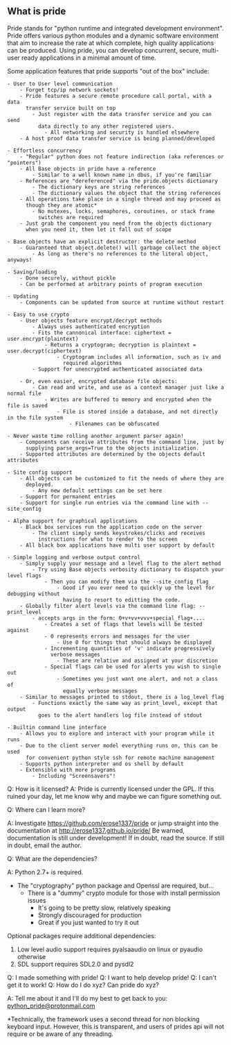 What is pride
------------
Pride stands for "python runtime and integrated development environment". 
Pride offers various python modules and a dynamic software environment that
aim to increase the rate at which complete, high quality applications can be 
produced. Using pride, you can develop concurrent, secure, multi-user ready
applications in a minimal amount of time.

Some application features that pride supports "out of the box" include:
    
    - User to User level communication
        - Forget tcp/ip network sockets!
        - Pride features a secure remote procedure call portal, with a data 
          transfer service built on top
            - Just register with the data transfer service and you can send
              data directly to any other registered users. 
                - All networking and security is handled elsewhere
        - A host proof data transfer service is being planned/developed
        
    - Effortless concurrency
        - "Regular" python does not feature indirection (aka references or "pointers")
        - All Base objects in pride have a reference
            - Similar to a well known name in dbus, if you're familiar
        - References are "dereferenced" via the pride.objects dictionary  
            - The dictionary keys are string references
            - The dictionary values the object that the string references
        - All operations take place in a single thread and may proceed as
          though they are atomic*
            - No mutexes, locks, semaphores, coroutines, or stack frame
              switches are required
        - Just grab the component you need from the objects dictionary
          when you need it, then let it fall out of scope
          
    - Base objects have an explicit destructor: the delete method
        - Guaranteed that object.delete() will garbage collect the object
            - As long as there's no references to the literal object, anyways!
            
    - Saving/loading 
        - Done securely, without pickle
        - Can be performed at arbitrary points of program execution
        
    - Updating
        - Components can be updated from source at runtime without restart
        
    - Easy to use crypto
        - User objects feature encrypt/decrypt methods
            - Always uses authenticated encryption
            - Fits the cannonical interface: ciphertext = user.encrypt(plaintext)
                - Returns a cryptogram; decryption is plaintext = user.decrypt(ciphertext)
                    - Cryptogram includes all information, such as iv and 
                      required algorithms
            - Support for unencrypted authenticated associated data
        
        - Or, even easier, encrypted database file objects:
            - Can read and write, and use as a context manager just like a normal file
                - Writes are buffered to memory and encrypted when the file is saved
                    - File is stored inside a database, and not directly in the file system
                        - Filenames can be obfuscated                            
        
    - Never waste time rolling another argument parser again!
        - Components can receive attributes from the command line, just by
          supplying parse_args=True to the objects initialization.
        - Supported attributes are determined by the objects default attributes        
        
    - Site config support
        - All objects can be customized to fit the needs of where they are
          deployed.
            - Any new default settings can be set here
        - Support for permanent entries
        - Support for single run entries via the command line with --site_config
        
    - Alpha support for graphical applications
        - Black box services run the application code on the server
            - The client simply sends keystrokes/clicks and receives 
              instructions for what to render to the screen    
        - All black box applications have multi user support by default
    
    - Simple logging and verbose output control
        - Simply supply your message and a level flag to the alert method
            - Try using Base objects verbosity dictionary to dispatch your level flags
                - Then you can modify them via the --site_config flag
                    - Good if you ever need to quickly up the level for debugging without
                      having to resort to editting the code.
        - Globally filter alert levels via the command line flag: --print_level
            - accepts args in the form: 0+v+vv+vvv+special_flag+....
                - Creates a set of flags that levels will be tested against
                - 0 represents errors and messages for the user
                    - Use 0 for things that should always be displayed
                - Incrementing quantities of 'v' indicate progressively 
                  verbose messages
                    - These are relative and assigned at your discretion
                - Special flags can be used for alerts you wish to single out
                    - Sometimes you just want one alert, and not a class of 
                      equally verbose messages
        - Similar to messages printed to stdout, there is a log_level flag
            - Functions exactly the same way as print_level, except that output
              goes to the alert handlers log file instead of stdout
            
    - Builtin command line interface
        - Allows you to explore and interact with your program while it runs
        - Due to the client server model everything runs on, this can be used 
          for convenient python style ssh for remote machine management
        - Supports python interpreter and os shell by default
        - Extensible with more programs
            - Including "Screensavers"!
          

Q: How is it licensed?
A: Pride is currently licensed under the GPL. If this ruined your day, let me
   know why and maybe we can figure something out.
  
Q: Where can I learn more?

A: Investigate https://github.com/erose1337/pride or jump straight into the documentation
   at http://erose1337.github.io/pride/
   Be warned, documentation is still under development! 
   If in doubt, read the source. 
   If still in doubt, email the author.
   
Q: What are the dependencies?
    
A: Python 2.7+ is required. 
   - The "cryptography" python package and Openssl are required, but...
        - There is a "dummy" crypto module for those with install permission issues
            - It's going to be pretty slow, relatively speaking
            - Strongly discouraged for production
            - Great if you just wanted to try it out
            
   Optional packages require additional dependencies:
   1. Low level audio support requires pyalsaaudio on linux or pyaudio otherwise
   2. SDL support requires SDL2.0 and pysdl2

Q: I made something with pride!
Q: I want to help develop pride!
Q: I can't get it to work!
Q: How do I do xyz? Can pride do xyz?

A: Tell me about it and I'll do my best to get back to you: python_pride@protonmail.com


*Technically, the framework uses a second thread for non blocking keyboard 
input. However, this is transparent, and users of prides api will not require 
or be aware of any threading.
   